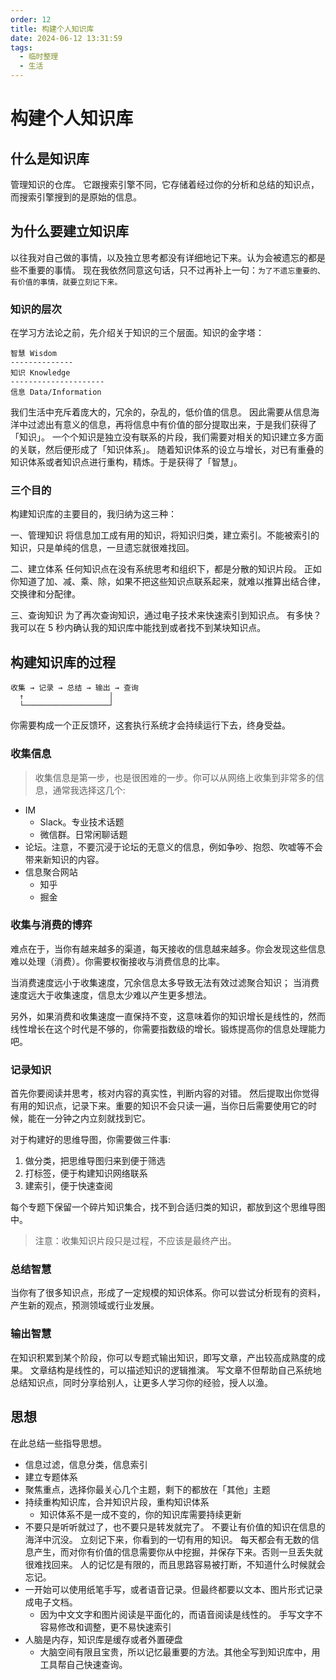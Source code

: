 ```yaml
---
order: 12
title: 构建个人知识库
date: 2024-06-12 13:31:59
tags: 
  - 临时整理
  - 生活
---
```

# 构建个人知识库

## 什么是知识库

管理知识的仓库。
它跟搜索引擎不同，它存储着经过你的分析和总结的知识点，而搜索引擎搜到的是原始的信息。

## 为什么要建立知识库

以往我对自己做的事情，以及独立思考都没有详细地记下来。认为会被遗忘的都是些不重要的事情。
现在我依然同意这句话，只不过再补上一句：`为了不遗忘重要的、有价值的事情，就要立刻记下来。`

### 知识的层次

在学习方法论之前，先介绍关于知识的三个层面。知识的金字塔：

```text
智慧 Wisdom
--------------
知识 Knowledge
---------------------
信息 Data/Information
```

我们生活中充斥着庞大的，冗余的，杂乱的，低价值的信息。
因此需要从信息海洋中过滤出有意义的信息，再将信息中有价值的部分提取出来，于是我们获得了「知识」。
一个个知识是独立没有联系的片段，我们需要对相关的知识建立多方面的关联，然后便形成了「知识体系」。
随着知识体系的设立与增长，对已有重叠的知识体系或者知识点进行重构，精炼。于是获得了「智慧」。

### 三个目的

构建知识库的主要目的，我归纳为这三种：

一、管理知识
将信息加工成有用的知识，将知识归类，建立索引。不能被索引的知识，只是单纯的信息，一旦遗忘就很难找回。

二、建立体系
任何知识点在没有系统思考和组织下，都是分散的知识片段。
正如你知道了加、减、乘、除，如果不把这些知识点联系起来，就难以推算出结合律，交换律和分配律。

三、查询知识
为了再次查询知识，通过电子技术来快速索引到知识点。
有多快？我可以在 5 秒内确认我的知识库中能找到或者找不到某块知识点。

## 构建知识库的过程

```text
收集 → 记录 → 总结 → 输出 → 查询
  ↑                   │
  └───────────────────┘
```

你需要构成一个正反馈环，这套执行系统才会持续运行下去，终身受益。

### 收集信息

> 收集信息是第一步，也是很困难的一步。你可以从网络上收集到非常多的信息，通常我选择这几个:

- IM
  - Slack。专业技术话题
  - 微信群。日常闲聊话题
- 论坛。注意，不要沉浸于论坛的无意义的信息，例如争吵、抱怨、吹嘘等不会带来新知识的内容。
- 信息聚合网站
  - 知乎
  - 掘金

### 收集与消费的博弈

难点在于，当你有越来越多的渠道，每天接收的信息越来越多。你会发现这些信息难以处理（消费）。你需要权衡接收与消费信息的比率。

当消费速度远小于收集速度，冗余信息太多导致无法有效过滤聚合知识；
当消费速度远大于收集速度，信息太少难以产生更多想法。

另外，如果消费和收集速度一直保持不变，这意味着你的知识增长是线性的，然而线性增长在这个时代是不够的，你需要指数级的增长。锻炼提高你的信息处理能力吧。

### 记录知识

首先你要阅读并思考，核对内容的真实性，判断内容的对错。
然后提取出你觉得有用的知识点，记录下来。重要的知识不会只读一遍，当你日后需要使用它的时候，能在一分钟之内立刻就找到它。

对于构建好的思维导图，你需要做三件事:

1. 做分类，把思维导图归来到便于筛选
2. 打标签，便于构建知识网络联系
3. 建索引，便于快速查阅

每个专题下保留一个碎片知识集合，找不到合适归类的知识，都放到这个思维导图中。

> 注意：收集知识片段只是过程，不应该是最终产出。

### 总结智慧

当你有了很多知识点，形成了一定规模的知识体系。你可以尝试分析现有的资料，产生新的观点，预测领域或行业发展。

### 输出智慧

在知识积累到某个阶段，你可以专题式输出知识，即写文章，产出较高成熟度的成果。
文章结构是线性的，可以描述知识的逻辑推演。
写文章不但帮助自己系统地总结知识点，同时分享给别人，让更多人学习你的经验，授人以渔。

## 思想

在此总结一些指导思想。

- 信息过滤，信息分类，信息索引
- 建立专题体系
- 聚焦重点，选择你最关心几个主题，剩下的都放在「其他」主题
- 持续重构知识库，合并知识片段，重构知识体系
  - 知识体系不是一成不变的，你的知识库需要持续更新
- 不要只是听听就过了，也不要只是转发就完了。
  不要让有价值的知识在信息的海洋中沉没。
  立刻记下来，你看到的一切有用的知识。
  每天都会有无数的信息产生，而对你有价值的信息需要你从中挖掘，并保存下来。否则一旦丢失就很难找回来。
  人的记忆是有限的，而且思路容易被打断，不知道什么时候就会忘记。
- 一开始可以使用纸笔手写，或者语音记录。但最终都要以文本、图片形式记录成电子文档。
  - 因为中文文字和图片阅读是平面化的，而语音阅读是线性的。
    手写文字不容易修改和调整，更不易快速索引
- 人脑是内存，知识库是缓存或者外置硬盘
  - 大脑空间有限且宝贵，所以记忆最重要的方法。其他全写到知识库中，用工具帮自己快速查询。
